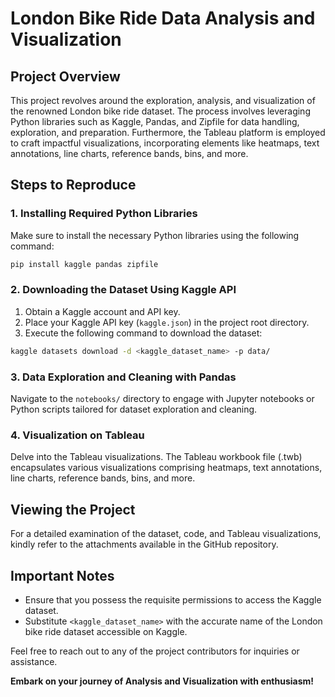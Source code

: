 # London Bike Ride Data Analysis and Visualization

## Project Overview

This project revolves around the exploration, analysis, and visualization of the renowned London bike ride dataset. The process involves leveraging Python libraries such as Kaggle, Pandas, and Zipfile for data handling, exploration, and preparation. Furthermore, the Tableau platform is employed to craft impactful visualizations, incorporating elements like heatmaps, text annotations, line charts, reference bands, bins, and more.


## Steps to Reproduce

### 1. Installing Required Python Libraries

Make sure to install the necessary Python libraries using the following command:

```bash
pip install kaggle pandas zipfile
```

### 2. Downloading the Dataset Using Kaggle API

1. Obtain a Kaggle account and API key.
2. Place your Kaggle API key (`kaggle.json`) in the project root directory.
3. Execute the following command to download the dataset:

```bash
kaggle datasets download -d <kaggle_dataset_name> -p data/
```

### 3. Data Exploration and Cleaning with Pandas

Navigate to the `notebooks/` directory to engage with Jupyter notebooks or Python scripts tailored for dataset exploration and cleaning.

### 4. Visualization on Tableau

Delve into the Tableau visualizations. The Tableau workbook file (.twb) encapsulates various visualizations comprising heatmaps, text annotations, line charts, reference bands, bins, and more.

## Viewing the Project

For a detailed examination of the dataset, code, and Tableau visualizations, kindly refer to the attachments available in the GitHub repository.

## Important Notes

- Ensure that you possess the requisite permissions to access the Kaggle dataset.
- Substitute `<kaggle_dataset_name>` with the accurate name of the London bike ride dataset accessible on Kaggle.

Feel free to reach out to any of the project contributors for inquiries or assistance.

**Embark on your journey of Analysis and Visualization with enthusiasm!**
